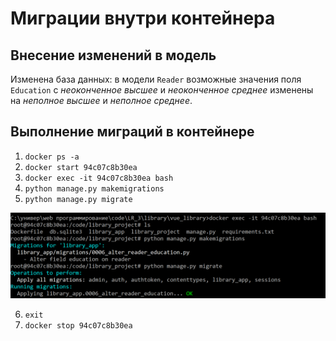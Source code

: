 # Миграции внутри контейнера

## Внесение изменений в модель
Изменена база данных: в модели `Reader` возможные значения поля `Education` с *неоконченное высшее* и *неоконченное среднее* изменены на *неполное высшее* и *неполное среднее*.

## Выполнение миграций в контейнере
1. `docker ps -a`
2. `docker start 94c07c8b30ea`
3. `docker exec -it 94c07c8b30ea bash`
4. `python manage.py makemigrations`
5. `python manage.py migrate`
   
![Screenshot](img/migrate_inside_docker.png "Screenshot")

6. `exit`
7. `docker stop 94c07c8b30ea`